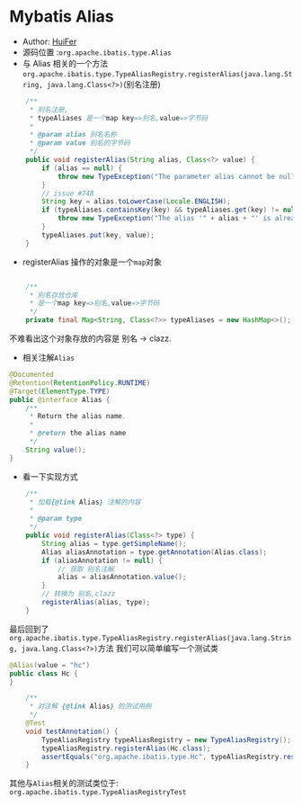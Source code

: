 # Mybatis Alias
- Author: [HuiFer](https://github.com/huifer)
- 源码位置 :`org.apache.ibatis.type.Alias`
- 与 Alias 相关的一个方法`org.apache.ibatis.type.TypeAliasRegistry.registerAlias(java.lang.String, java.lang.Class<?>)`(别名注册)


```java
    /**
     * 别名注册,
     * typeAliases 是一个map key=>别名,value=>字节码
     *
     * @param alias 别名名称
     * @param value 别名的字节码
     */
    public void registerAlias(String alias, Class<?> value) {
        if (alias == null) {
            throw new TypeException("The parameter alias cannot be null");
        }
        // issue #748
        String key = alias.toLowerCase(Locale.ENGLISH);
        if (typeAliases.containsKey(key) && typeAliases.get(key) != null && !typeAliases.get(key).equals(value)) {
            throw new TypeException("The alias '" + alias + "' is already mapped to the value '" + typeAliases.get(key).getName() + "'.");
        }
        typeAliases.put(key, value);
    }

```

- registerAlias 操作的对象是一个`map`对象
```java

    /**
     * 别名存放仓库
     * 是一个map key=>别名,value=>字节码
     */
    private final Map<String, Class<?>> typeAliases = new HashMap<>();
```
不难看出这个对象存放的内容是 别名 -> clazz.
- 相关注解`Alias`
```java
@Documented
@Retention(RetentionPolicy.RUNTIME)
@Target(ElementType.TYPE)
public @interface Alias {
    /**
     * Return the alias name.
     *
     * @return the alias name
     */
    String value();
}
```
- 看一下实现方式
```java
    /**
     * 加载{@link Alias} 注解的内容
     *
     * @param type
     */
    public void registerAlias(Class<?> type) {
        String alias = type.getSimpleName();
        Alias aliasAnnotation = type.getAnnotation(Alias.class);
        if (aliasAnnotation != null) {
            // 获取 别名注解
            alias = aliasAnnotation.value();
        }
        // 转换为 别名,clazz
        registerAlias(alias, type);
    }
```
最后回到了`org.apache.ibatis.type.TypeAliasRegistry.registerAlias(java.lang.String, java.lang.Class<?>)`方法
我们可以简单编写一个测试类
```java
@Alias(value = "hc")
public class Hc {
}

    /**
     * 对注解 {@link Alias} 的测试用例
     */
    @Test
    void testAnnotation() {
        TypeAliasRegistry typeAliasRegistry = new TypeAliasRegistry();
        typeAliasRegistry.registerAlias(Hc.class);
        assertEquals("org.apache.ibatis.type.Hc", typeAliasRegistry.resolveAlias("hc").getName());
    }

```
其他与`Alias`相关的测试类位于: `org.apache.ibatis.type.TypeAliasRegistryTest`